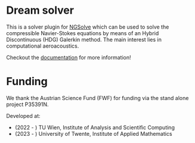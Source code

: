 # Dream solver

This is a solver plugin for [NGSolve](www.ngsolve.org) which can be
used to solve the compressible Navier-Stokes equations by means of an
Hybrid Discontinuous (HDG) Galerkin method. The main interest lies in
computational aeroacoustics.

Checkout the [documentation](https://plederer.github.io/dream_solver/) for more information!

# Funding  

We thank the Austrian Science Fund (FWF) for funding via the stand alone project P35391N.

Developed at:
* (2022 - ) TU Wien, Institute of Analysis and Scientific Computing
* (2023 - ) University of Twente, Institute of Applied Mathematics








